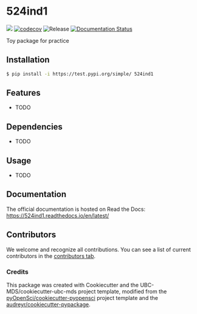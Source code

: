 # 524ind1 

![](https://github.com/mgaroub/524ind1/workflows/build/badge.svg) [![codecov](https://codecov.io/gh/mgaroub/524ind1/branch/main/graph/badge.svg)](https://codecov.io/gh/mgaroub/524ind1) ![Release](https://github.com/mgaroub/524ind1/workflows/Release/badge.svg) [![Documentation Status](https://readthedocs.org/projects/524ind1/badge/?version=latest)](https://524ind1.readthedocs.io/en/latest/?badge=latest)

Toy package for practice

## Installation

```bash
$ pip install -i https://test.pypi.org/simple/ 524ind1
```

## Features

- TODO

## Dependencies

- TODO

## Usage

- TODO

## Documentation

The official documentation is hosted on Read the Docs: https://524ind1.readthedocs.io/en/latest/

## Contributors

We welcome and recognize all contributions. You can see a list of current contributors in the [contributors tab](https://github.com/mgaroub/524ind1/graphs/contributors).

### Credits

This package was created with Cookiecutter and the UBC-MDS/cookiecutter-ubc-mds project template, modified from the [pyOpenSci/cookiecutter-pyopensci](https://github.com/pyOpenSci/cookiecutter-pyopensci) project template and the [audreyr/cookiecutter-pypackage](https://github.com/audreyr/cookiecutter-pypackage).
